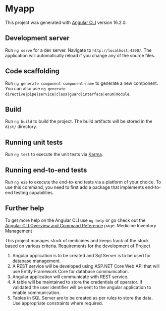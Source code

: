 # Myapp

This project was generated with [Angular CLI](https://github.com/angular/angular-cli) version 16.2.0.

## Development server

Run `ng serve` for a dev server. Navigate to `http://localhost:4200/`. The application will automatically reload if you change any of the source files.

## Code scaffolding

Run `ng generate component component-name` to generate a new component. You can also use `ng generate directive|pipe|service|class|guard|interface|enum|module`.

## Build

Run `ng build` to build the project. The build artifacts will be stored in the `dist/` directory.

## Running unit tests

Run `ng test` to execute the unit tests via [Karma](https://karma-runner.github.io).

## Running end-to-end tests

Run `ng e2e` to execute the end-to-end tests via a platform of your choice. To use this command, you need to first add a package that implements end-to-end testing capabilities.

## Further help

To get more help on the Angular CLI use `ng help` or go check out the [Angular CLI Overview and Command Reference](https://angular.io/cli) page.
Medicine Inventory Management

This project manages stock of medicines and keeps track of the stock based on various criteria.
Requirements for the development of Project
1. Angular application is to be created and Sql Server is to be used for database
management.
2. A REST service will be developed using ASP.NET Core Web API that will use Entity
Framework Core for database communication.
3. Angular application will communicate with REST service.
4. A table will be maintained to store the credentials of operator. If validated the user
identifier will be sent to the angular application to enable communication.
5. Tables in SQL Server are to be created as per rules to store the data. Use appropriate
constraints where required.
